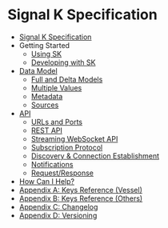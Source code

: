 # Signal K Specification

* [Signal K Specification](README.md)
* Getting Started
  * [Using SK](start_using.md)
  * [Developing with SK](start_developing.md)
* [Data Model]()
  * [Full and Delta Models](data_model.md)
  * [Multiple Values](data_model_multiple_values.md)
  * [Metadata](data_model_metadata.md)
  * [Sources](sources.md)
* [API]()
  * [URLs and Ports](urls_ports.md)
  * [REST API](rest_api.md)
  * [Streaming WebSocket API](streaming_api.md)
  * [Subscription Protocol](subscription_protocol.md)
  * [Discovery & Connection Establishment](connection.md)
  * [Notifications](notifications.md)
  * [Request/Response](request_response.md)
* [How Can I Help?](how_to_help.md)
* [Appendix A: Keys Reference (Vessel)](vesselsBranch.md)
* [Appendix B: Keys Reference (Others)](otherBranches.md)
* [Appendix C: Changelog](changelog.md)
* [Appendix D: Versioning](versioning.md)
